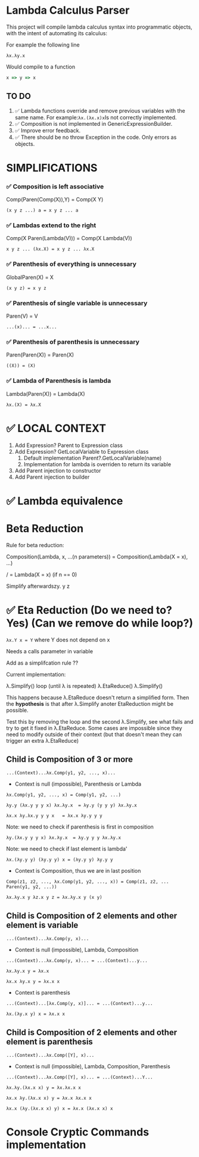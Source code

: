 # Lambda Calculus Parser

This project will compile lambda calculus syntax into programmatic objects, with the intent of automating its calculus:

For example the following line
```
λx.λy.x
```
Would compile to a function
```javascript
x => y => x
```

## TO DO

1) ✅ Lambda functions override and remove previous variables with the same name. For example:`λx.(λx.x)x`Is not correctly implemented.
2) ✅ Composition is not implemented in GenericExpressionBuilder.
3) ✅ Improve error feedback.
4) ✅ There should be no throw Exception in the code. Only errors as objects.

# SIMPLIFICATIONS

### ✅ Composition is left associative

Comp(Paren(Comp(X)),Y) = Comp(X Y)   

`(x y z ...) a = x y z ... a`
 
### ✅ Lambdas extend to the right

Comp(X Paren(Lambda(V))) = Comp(X Lambda(V))

`x y z ... (λx.X) = x y z ... λx.X`

### ✅  Parenthesis of everything is unnecessary

GlobalParen(X) = X

`(x y z) = x y z`

### ✅ Parenthesis of single variable is unnecessary

Paren(V) = V

`...(x)... = ...x...`

### ✅ Parenthesis of parenthesis is unnecessary

Paren(Paren(X)) = Paren(X)

`((X)) = (X)`

### ✅ Lambda of Parenthesis is lambda

Lambda(Paren(X)) = Lambda(X)

`λx.(X) = λx.X`

# ✅ LOCAL CONTEXT

1) Add Expression? Parent to Expression class
2) Add Expression? GetLocalVariable to Expression class
   1) Default implementation Parent?.GetLocalVariable(name)
   2) Implementation for lambda is overriden to return its variable
3) Add Parent injection to constructor
4) Add Parent injection to builder

# ✅ Lambda equivalence
# Beta Reduction

Rule for beta reduction:

Composition(Lambda, x, ...(n parameters)) = Composition(Lambda(X = x), ...)

/ = Lambda(X = x) (if n == 0)

Simplify afterwardszy. y z

# ✅ Eta Reduction (Do we need to? Yes) (Can we remove do while loop?)

```λx.Y x = Y``` where Y does not depend on x

Needs a calls parameter in variable

Add as a simplifcation rule ??

Current implementation:

λ.Simplify()
loop (until λ is repeated)
   λ.EtaReduce()
   λ.Simplify()

This happens because λ.EtaReduce doesn't return a simplified form. Then the **hypothesis** is that after λ.Simplify anoter EtaReduction might be possible.

Test this by removing the loop and the second λ.Simplify, see what fails and try to get it fixed in λ.EtaReduce. Some cases are impossible since they need to modify outside of their context (but that doesn't mean they can trigger an extra λ.EtaReduce)

## Child is Composition of 3 or more

```...(Context)...λx.Comp(y1, y2, ..., x)...```

- Context is null (impossible), Parenthesis or Lambda

```λx.Comp(y1, y2, ..., x) = Comp(y1, y2, ...)```

```λy.y (λx.y y y x) λx.λy.x  = λy.y (y y y) λx.λy.x```

```λx.x λy.λx.y y y x   = λx.x λy.y y y```

Note: we need to check if parenthesis is first in composition

```λy.(λx.y y y x) λx.λy.x  = λy.y y y λx.λy.x```

Note: we need to check if last element is lambda'

```λx.(λy.y y) (λy.y y) x = (λy.y y) λy.y y```

- Context is Composition, thus we are in last position

```Comp(z1, z2, ..., λx.Comp(y1, y2, ..., x)) = Comp(z1, z2, ... Paren(y1, y2, ...))```

```λx.λy.x y λz.x y z = λx.λy.x y (x y)```

## Child is Composition of 2 elements and other element is variable

```...(Context)...λx.Comp(y, x)...```

- Context is null (impossible), Lambda, Composition

```...(Context)...λx.Comp(y, x)... = ...(Context)...y...```

```λx.λy.x y = λx.x```

```λx.x λy.x y = λx.x x```

- Context is parenthesis

```...(Context)...[λx.Comp(y, x)]... = ...(Context)...y...```

```λx.(λy.x y) x = λx.x x```

## Child is Composition of 2 elements and other element is parenthesis

```...(Context)...λx.Comp([Y], x)...```

- Context is null (impossible), Lambda, Composition, Parenthesis

```...(Context)...λx.Comp([Y], x)... = ...(Context)...Y...```

```λx.λy.(λx.x x) y = λx.λx.x x```

```λx.x λy.(λx.x x) y = λx.x λx.x x```

```λx.x (λy.(λx.x x) y) x = λx.x (λx.x x) x```

# Console Cryptic Commands implementation
